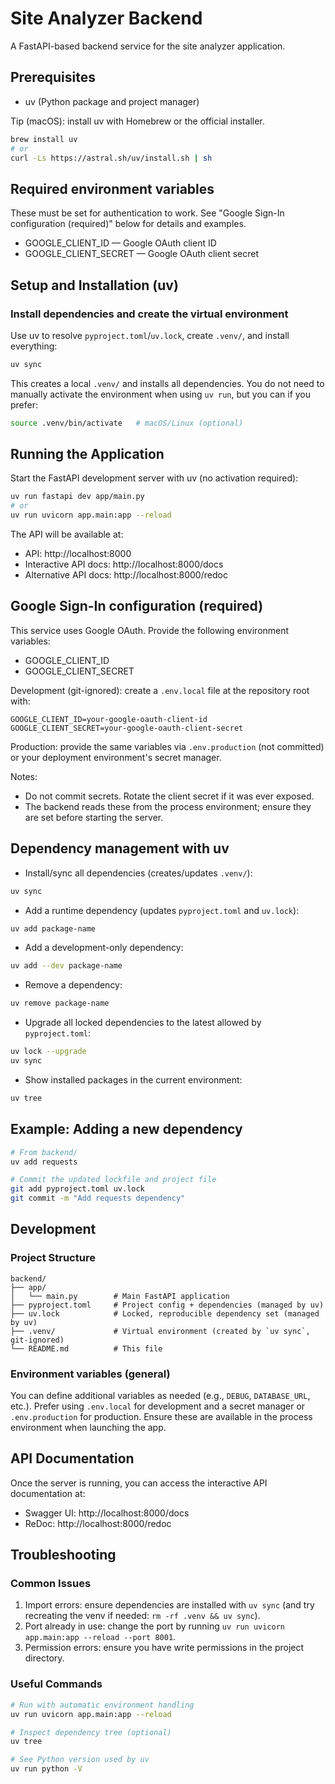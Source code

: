# Site Analyzer Backend

A FastAPI-based backend service for the site analyzer application.

## Prerequisites

- uv (Python package and project manager)

Tip (macOS): install uv with Homebrew or the official installer.

```bash
brew install uv
# or
curl -Ls https://astral.sh/uv/install.sh | sh
```

## Required environment variables

These must be set for authentication to work. See "Google Sign-In configuration (required)" below for details and examples.

- GOOGLE_CLIENT_ID — Google OAuth client ID
- GOOGLE_CLIENT_SECRET — Google OAuth client secret

## Setup and Installation (uv)

### Install dependencies and create the virtual environment

Use uv to resolve `pyproject.toml`/`uv.lock`, create `.venv/`, and install everything:

```bash
uv sync
```

This creates a local `.venv/` and installs all dependencies. You do not need to manually activate the environment when using `uv run`, but you can if you prefer:

```bash
source .venv/bin/activate   # macOS/Linux (optional)
```

## Running the Application

Start the FastAPI development server with uv (no activation required):

```bash
uv run fastapi dev app/main.py
# or
uv run uvicorn app.main:app --reload
```

The API will be available at:
- API: http://localhost:8000
- Interactive API docs: http://localhost:8000/docs
- Alternative API docs: http://localhost:8000/redoc

## Google Sign-In configuration (required)

This service uses Google OAuth. Provide the following environment variables:

- GOOGLE_CLIENT_ID
- GOOGLE_CLIENT_SECRET

Development (git-ignored): create a `.env.local` file at the repository root with:

```
GOOGLE_CLIENT_ID=your-google-oauth-client-id
GOOGLE_CLIENT_SECRET=your-google-oauth-client-secret
```

Production: provide the same variables via `.env.production` (not committed) or your deployment environment's secret manager.

Notes:
- Do not commit secrets. Rotate the client secret if it was ever exposed.
- The backend reads these from the process environment; ensure they are set before starting the server.

## Dependency management with uv

- Install/sync all dependencies (creates/updates `.venv/`):

```bash
uv sync
```

- Add a runtime dependency (updates `pyproject.toml` and `uv.lock`):

```bash
uv add package-name
```

- Add a development-only dependency:

```bash
uv add --dev package-name
```

- Remove a dependency:

```bash
uv remove package-name
```

- Upgrade all locked dependencies to the latest allowed by `pyproject.toml`:

```bash
uv lock --upgrade
uv sync
```

- Show installed packages in the current environment:

```bash
uv tree
```

## Example: Adding a new dependency

```bash
# From backend/
uv add requests

# Commit the updated lockfile and project file
git add pyproject.toml uv.lock
git commit -m "Add requests dependency"
```

## Development

### Project Structure

```
backend/
├── app/
│   └── main.py        # Main FastAPI application
├── pyproject.toml     # Project config + dependencies (managed by uv)
├── uv.lock            # Locked, reproducible dependency set (managed by uv)
├── .venv/             # Virtual environment (created by `uv sync`, git-ignored)
└── README.md          # This file
```

### Environment variables (general)

You can define additional variables as needed (e.g., `DEBUG`, `DATABASE_URL`, etc.). Prefer using `.env.local` for development and a secret manager or `.env.production` for production. Ensure these are available in the process environment when launching the app.

## API Documentation

Once the server is running, you can access the interactive API documentation at:
- Swagger UI: http://localhost:8000/docs
- ReDoc: http://localhost:8000/redoc

## Troubleshooting

### Common Issues

1. Import errors: ensure dependencies are installed with `uv sync` (and try recreating the venv if needed: `rm -rf .venv && uv sync`).
2. Port already in use: change the port by running `uv run uvicorn app.main:app --reload --port 8001`.
3. Permission errors: ensure you have write permissions in the project directory.

### Useful Commands

```bash
# Run with automatic environment handling
uv run uvicorn app.main:app --reload

# Inspect dependency tree (optional)
uv tree

# See Python version used by uv
uv run python -V
```
